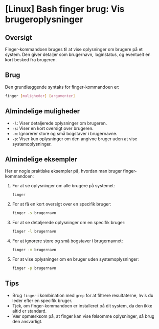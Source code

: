 # [Linux] Bash finger brug: Vis brugeroplysninger

## Oversigt
Finger-kommandoen bruges til at vise oplysninger om brugere på et system. Den giver detaljer som brugernavn, loginstatus, og eventuelt en kort besked fra brugeren.

## Brug
Den grundlæggende syntaks for finger-kommandoen er:

```bash
finger [muligheder] [argumenter]
```

## Almindelige muligheder
- `-l`: Viser detaljerede oplysninger om brugeren.
- `-s`: Viser en kort oversigt over brugeren.
- `-m`: Ignorerer store og små bogstaver i brugernavne.
- `-p`: Viser kun oplysninger om den angivne bruger uden at vise systemoplysninger.

## Almindelige eksempler
Her er nogle praktiske eksempler på, hvordan man bruger finger-kommandoen:

1. For at se oplysninger om alle brugere på systemet:
   ```bash
   finger
   ```

2. For at få en kort oversigt over en specifik bruger:
   ```bash
   finger -s brugernavn
   ```

3. For at se detaljerede oplysninger om en specifik bruger:
   ```bash
   finger -l brugernavn
   ```

4. For at ignorere store og små bogstaver i brugernavnet:
   ```bash
   finger -m brugernavn
   ```

5. For at vise oplysninger om en bruger uden systemoplysninger:
   ```bash
   finger -p brugernavn
   ```

## Tips
- Brug `finger` i kombination med `grep` for at filtrere resultaterne, hvis du leder efter en specifik bruger.
- Tjek, om finger-kommandoen er installeret på dit system, da den ikke altid er standard.
- Vær opmærksom på, at finger kan vise følsomme oplysninger, så brug den ansvarligt.